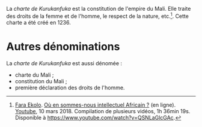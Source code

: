<!-- TITLE: Charte de Kurukanfuka / Constitution du Mali -->
<!-- SUBTITLE: Présentation de la Charte De Kurukanfuka -->

La *charte de Kurukanfuka* est la constitution de l'empire du Mali. Elle traite des droits de la femme et de l'homme, le respect de la nature, etc.[^1].
Cette charte a été créé en 1236.

# Autres dénominations
La *charte de Kurukanfuka* est aussi dénomée :
* charte du Mali ;
* constitution du Mali ;
* première déclaration des droits de l'homme.


[^1]: [Fara Ekolo](https://www.youtube.com/channel/UC6-IxpEVchmoKRXDl9fMxrw). [Où en sommes-nous intellectuel Africain ?](https://www.youtube.com/watch?v=QSNLaGlcGAc) (en ligne). [Youtube](https://www.youtube.com), 10 mars 2018. Compilation de plusieurs vidéos, 1h 36min 19s. Disponible à https://www.youtube.com/watch?v=QSNLaGlcGAc.